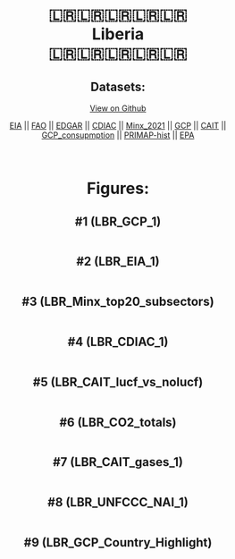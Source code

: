 
<center>
<h1 align="center">
🇱🇷🇱🇷🇱🇷🇱🇷🇱🇷
<br>
Liberia
<br>
🇱🇷🇱🇷🇱🇷🇱🇷🇱🇷
</h1>
<h2>Datasets:</h2>
<p><a href="https://github.com/dquintani/GreenhouseData/tree/master/country_data/LBR_Liberia/data">View on Github</a>
<br></p><p><a href="data/LBR_EIA.csv">EIA</a> || <a href="data/LBR_FAO.csv">FAO</a> || <a href="data/LBR_EDGAR.csv">EDGAR</a> || <a href="data/LBR_CDIAC.csv">CDIAC</a> || <a href="data/LBR_Minx_2021.csv">Minx_2021</a> || <a href="data/LBR_GCP.csv">GCP</a> || <a href="data/LBR_CAIT.csv">CAIT</a> || <a href="data/LBR_GCP_consupmption.csv">GCP_consupmption</a> || <a href="data/LBR_PRIMAP-hist.csv">PRIMAP-hist</a> || <a href="data/LBR_EPA.csv">EPA</a></p><p><br></p>
<h1>Figures:</h1><h2>#1 (LBR_GCP_1)</h2>
<p><img alt="" src="figures/LBR_GCP_1.png" /></p><h2>#2 (LBR_EIA_1)</h2>
<p><img alt="" src="figures/LBR_EIA_1.png" /></p><h2>#3 (LBR_Minx_top20_subsectors)</h2>
<p><img alt="" src="figures/LBR_Minx_top20_subsectors.png" /></p><h2>#4 (LBR_CDIAC_1)</h2>
<p><img alt="" src="figures/LBR_CDIAC_1.png" /></p><h2>#5 (LBR_CAIT_lucf_vs_nolucf)</h2>
<p><img alt="" src="figures/LBR_CAIT_lucf_vs_nolucf.png" /></p><h2>#6 (LBR_CO2_totals)</h2>
<p><img alt="" src="figures/LBR_CO2_totals.png" /></p><h2>#7 (LBR_CAIT_gases_1)</h2>
<p><img alt="" src="figures/LBR_CAIT_gases_1.png" /></p><h2>#8 (LBR_UNFCCC_NAI_1)</h2>
<p><img alt="" src="figures/LBR_UNFCCC_NAI_1.png" /></p><h2>#9 (LBR_GCP_Country_Highlight)</h2>
<p><img alt="" src="figures/LBR_GCP_Country_Highlight.png" /></p>